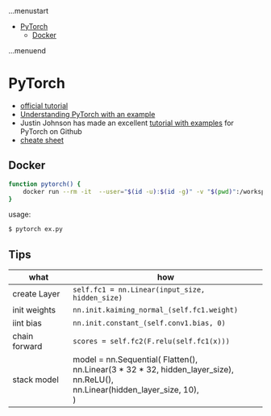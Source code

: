 ...menustart

- [PyTorch](#95b88f180e9eb5678e0f9ebac2cbe643)
    - [Docker](#c5fd214cdd0d2b3b4272e73b022ba5c2)

...menuend


<h2 id="95b88f180e9eb5678e0f9ebac2cbe643"></h2>


# PyTorch

- [official tutorial](https://pytorch.org/tutorials/)
- [Understanding PyTorch with an example](pytorch_example.md)
- Justin Johnson has made an excellent [tutorial with examples](https://github.com/jcjohnson/pytorch-examples) for PyTorch on Github
- [cheate sheet](https://pytorch.org/tutorials/beginner/ptcheat.html)


<h2 id="c5fd214cdd0d2b3b4272e73b022ba5c2"></h2>


## Docker

```bash
function pytorch() {
    docker run --rm -it  --user="$(id -u):$(id -g)" -v "$(pwd)":/workspace --pids-limit 16384 pytorch/pytorch:latest python3 $@
}
```

usage:

```bash
$ pytorch ex.py
```




## Tips


 what  | how 
--- | ---
create Layer |  `self.fc1 = nn.Linear(input_size, hidden_size)`
init weights |  `nn.init.kaiming_normal_(self.fc1.weight)`
iint bias  | `nn.init.constant_(self.conv1.bias, 0)`
chain forward | `scores = self.fc2(F.relu(self.fc1(x)))`
stack model |  model = nn.Sequential( Flatten(), <br>nn.Linear(3 * 32 * 32, hidden_layer_size), <br>nn.ReLU(), <br>nn.Linear(hidden_layer_size, 10),<br>)


